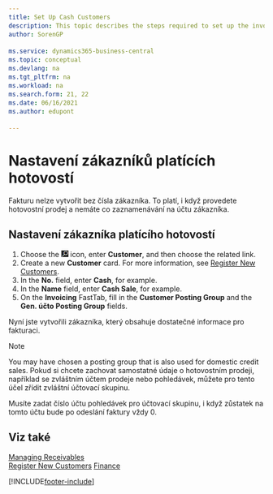 ```yaml
---
title: Set Up Cash Customers
description: This topic describes the steps required to set up the invoice with a customer number for customers who pay in cash.
author: SorenGP

ms.service: dynamics365-business-central
ms.topic: conceptual
ms.devlang: na
ms.tgt_pltfrm: na
ms.workload: na
ms.search.form: 21, 22
ms.date: 06/16/2021
ms.author: edupont

---
```

# Nastavení zákazníků platících hotovostí

Fakturu nelze vytvořit bez čísla zákazníka. To platí, i když provedete hotovostní prodej a nemáte co zaznamenávání na účtu zákazníka.

## Nastavení zákazníka platícího hotovostí

1. Choose the ![Lightbulb that opens the Tell Me feature.](media/ui-search/search_small.png "Tell me what you want to do") icon, enter **Customer**, and then choose the related link.
2. Create a new **Customer** card. For more information, see [Register New Customers](sales-how-register-new-customers.md).
3. In the **No.** field, enter **Cash**, for example.
4. In the **Name** field, enter **Cash Sale**, for example.
5. On the **Invoicing** FastTab, fill in the **Customer Posting Group** and the **Gen. účto  Posting Group** fields.

Nyní jste vytvořili zákazníka, který obsahuje dostatečné informace pro fakturaci.

> [!NOTE]  
> You may have chosen a posting group that is also used for domestic credit sales. Pokud si chcete zachovat samostatné údaje o hotovostním prodeji, například se zvláštním účtem prodeje nebo pohledávek, můžete pro tento účel zřídit zvláštní účtovací skupinu.
>
> Musíte zadat číslo účtu pohledávek pro účtovací skupinu, i když zůstatek na tomto účtu bude po odeslání faktury vždy 0.

## Viz také

[Managing Receivables](receivables-manage-receivables.md)  
[Register New Customers](sales-how-register-new-customers.md)
[Finance](finance.md)



[!INCLUDE[footer-include](includes/footer-banner.md)]